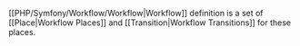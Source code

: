 [[PHP/Symfony/Workflow/Workflow|Workflow]] definition is a set of [[Place|Workflow Places]] and [[Transition|Workflow Transitions]] for these places.
